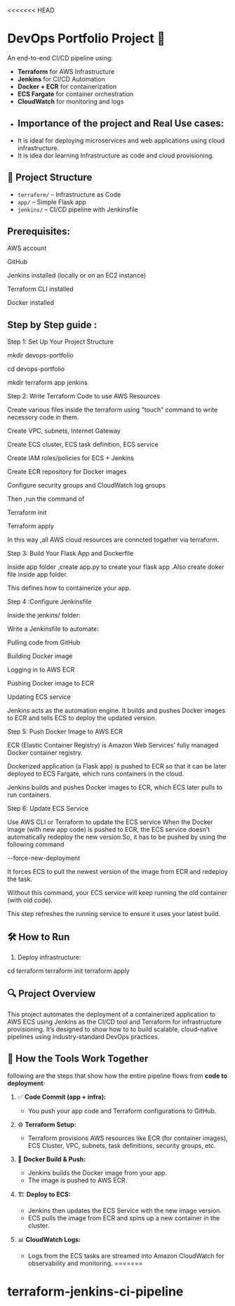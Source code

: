 <<<<<<< HEAD
# DevOps Portfolio Project 🚀

An end-to-end CI/CD pipeline using:

- **Terraform** for AWS Infrastructure
- **Jenkins** for CI/CD Automation
- **Docker + ECR** for containerization
- **ECS Fargate** for container orchestration
- **CloudWatch** for monitoring and logs
- ## Importance of the project and Real Use cases:
- It is ideal for deploying microservices and web applications using cloud infrastructure.
- It is idea dor learning Infrastructure as code and cloud provisioning.

## 🔧 Project Structure
- `terraform/` – Infrastructure as Code
- `app/` – Simple Flask app
- `jenkins/` – CI/CD pipeline with Jenkinsfile

## Prerequisites:

AWS account

GitHub

Jenkins installed (locally or on an EC2 instance)

Terraform CLI installed

Docker installed

## Step by Step guide :

Step 1: Set Up Your Project Structure

mkdir devops-portfolio

cd devops-portfolio

mkdir terraform app jenkins

Step 2: Write Terraform Code to use AWS Resources

Create various files inside the terraform using "touch" command to write necessory code in them.

Create VPC, subnets, Internet Gateway

Create ECS cluster, ECS task definition, ECS service

Create IAM roles/policies for ECS + Jenkins

Create ECR repository for Docker images

Configure security groups and CloudWatch log groups

Then ,run the command of 

Terraform init 

Terraform apply 

In this way ,all AWS  cloud resources are conncted togather via terraform.

Step 3: Build Your Flask App and Dockerfile

Inside app folder ,create app.py to create your flask app .Also create doker file inside app folder.

This defines how to containerize your app.


Step 4 :Configure Jenkinsfile

Inside the jenkins/ folder:

Write a Jenkinsfile to automate:

Pulling code from GitHub

Building Docker image

Logging in to AWS ECR

Pushing Docker image to ECR

Updating ECS service


Jenkins acts as the automation engine. It builds and pushes Docker images to ECR and tells ECS to deploy the updated version.

Step 5: Push Docker Image to AWS ECR

ECR (Elastic Container Registry) is Amazon Web Services' fully managed Docker container registry.

Dockerized application (a Flask app)  is pushed to ECR so that it can be later deployed to ECS Fargate, which runs containers in the cloud.

Jenkins builds and pushes Docker images to ECR, which ECS later pulls to run containers.

Step 6: Update ECS Service

Use AWS CLI or Terraform to update the ECS service
When the Docker image (with new app code) is pushed to ECR, the ECS service doesn’t automatically redeploy the new version.So, it has to be pushed  by using the following command 

--force-new-deployment

It forces ECS to pull the newest version of the image from ECR and redeploy the task.

Without this command, your ECS service will keep running the old container (with old code).

This step refreshes the running service to ensure it uses your latest build.




## 🛠️ How to Run

1. Deploy infrastructure:

cd terraform
terraform init
terraform apply
## 🔍 Project Overview

This project automates the deployment of a containerized application to AWS ECS using Jenkins as the CI/CD tool and Terraform for infrastructure provisioning. It’s designed to show how to  to build scalable, cloud-native pipelines using industry-standard DevOps practices.

## 🔄 How the Tools Work Together

following are the steps that show  how the entire pipeline flows from **code to deployment**:

1. ✅ **Code Commit (app + infra):**
   - You push your app code and Terraform configurations to GitHub.

2. ⚙️ **Terraform Setup:**
   - Terraform provisions AWS resources like ECR (for container images), ECS Cluster, VPC, subnets, task definitions, security groups, etc.

3. 🚀 **Docker Build & Push:**
   - Jenkins builds the Docker image from your app.
   - The image is pushed to AWS ECR.

4. 🏗️ **Deploy to ECS:**
   - Jenkins then updates the ECS Service with the new image version.
   - ECS pulls the image from ECR and spins up a new container in the cluster.

5. 📊 **CloudWatch Logs:**
   - Logs from the ECS tasks are streamed into Amazon CloudWatch for observability and monitoring.
=======
# terraform-jenkins-ci-pipeline
